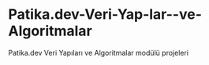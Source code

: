 # Patika.dev-Veri-Yap-lar--ve-Algoritmalar
Patika.dev Veri Yapıları ve Algoritmalar modülü projeleri
